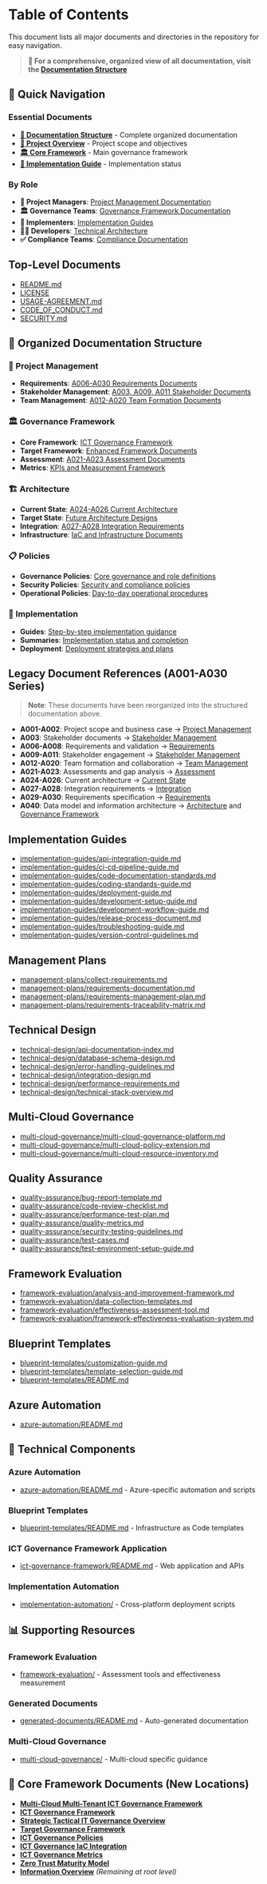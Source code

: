 # Table of Contents

This document lists all major documents and directories in the repository for easy navigation.

> **📖 For a comprehensive, organized view of all documentation, visit the [Documentation Structure](docs/README.md)**

## 🚀 Quick Navigation

### Essential Documents
- **[📖 Documentation Structure](docs/README.md)** - Complete organized documentation
- **[🎯 Project Overview](docs/project-management/A001-Project-Scope-and-Objectives.md)** - Project scope and objectives  
- **[🏛️ Core Framework](docs/governance-framework/core-framework/ICT-Governance-Framework.md)** - Main governance framework
- **[🚀 Implementation Guide](docs/implementation/summaries/IMPLEMENTATION-SUMMARY.md)** - Implementation status

### By Role
- **👥 Project Managers**: [Project Management Documentation](docs/project-management/)
- **🏛️ Governance Teams**: [Governance Framework Documentation](docs/governance-framework/)
- **🔧 Implementers**: [Implementation Guides](docs/implementation/)
- **👨‍💻 Developers**: [Technical Architecture](docs/architecture/)
- **✅ Compliance Teams**: [Compliance Documentation](docs/compliance/)

## Top-Level Documents

- [README.md](README.md)
- [LICENSE](LICENSE)
- [USAGE-AGREEMENT.md](USAGE-AGREEMENT.md)
- [CODE_OF_CONDUCT.md](CODE_OF_CONDUCT.md)
- [SECURITY.md](SECURITY.md)

## 📁 Organized Documentation Structure

### 🎯 Project Management
- **Requirements**: [A006-A030 Requirements Documents](docs/project-management/requirements/)
- **Stakeholder Management**: [A003, A009, A011 Stakeholder Documents](docs/project-management/stakeholder-management/)
- **Team Management**: [A012-A020 Team Formation Documents](docs/project-management/team-management/)

### 🏛️ Governance Framework
- **Core Framework**: [ICT Governance Framework](docs/governance-framework/core-framework/)
- **Target Framework**: [Enhanced Framework Documents](docs/governance-framework/target-framework/)
- **Assessment**: [A021-A023 Assessment Documents](docs/governance-framework/assessment/)
- **Metrics**: [KPIs and Measurement Framework](docs/governance-framework/metrics/)

### 🏗️ Architecture
- **Current State**: [A024-A026 Current Architecture](docs/architecture/current-state/)
- **Target State**: [Future Architecture Designs](docs/architecture/target-state/)
- **Integration**: [A027-A028 Integration Requirements](docs/architecture/integration/)
- **Infrastructure**: [IaC and Infrastructure Documents](docs/architecture/infrastructure/)

### 📋 Policies
- **Governance Policies**: [Core governance and role definitions](docs/policies/governance/)
- **Security Policies**: [Security and compliance policies](docs/policies/security/)
- **Operational Policies**: [Day-to-day operational procedures](docs/policies/operational/)

### 🚀 Implementation
- **Guides**: [Step-by-step implementation guidance](docs/implementation/guides/)
- **Summaries**: [Implementation status and completion](docs/implementation/summaries/)
- **Deployment**: [Deployment strategies and plans](docs/implementation/deployment/)

## Legacy Document References (A001-A030 Series)
> **Note**: These documents have been reorganized into the structured documentation above.

- **A001-A002**: Project scope and business case → [Project Management](docs/project-management/)
- **A003**: Stakeholder documents → [Stakeholder Management](docs/project-management/stakeholder-management/)
- **A006-A008**: Requirements and validation → [Requirements](docs/project-management/requirements/)
- **A009-A011**: Stakeholder engagement → [Stakeholder Management](docs/project-management/stakeholder-management/)
- **A012-A020**: Team formation and collaboration → [Team Management](docs/project-management/team-management/)
- **A021-A023**: Assessments and gap analysis → [Assessment](docs/governance-framework/assessment/)
- **A024-A026**: Current architecture → [Current State](docs/architecture/current-state/)
- **A027-A028**: Integration requirements → [Integration](docs/architecture/integration/)
- **A029-A030**: Requirements specification → [Requirements](docs/project-management/requirements/)
- **A040**: Data model and information architecture → [Architecture](docs/architecture/) and [Governance Framework](docs/governance-framework/)

## Implementation Guides
- [implementation-guides/api-integration-guide.md](implementation-guides/api-integration-guide.md)
- [implementation-guides/ci-cd-pipeline-guide.md](implementation-guides/ci-cd-pipeline-guide.md)
- [implementation-guides/code-documentation-standards.md](implementation-guides/code-documentation-standards.md)
- [implementation-guides/coding-standards-guide.md](implementation-guides/coding-standards-guide.md)
- [implementation-guides/deployment-guide.md](implementation-guides/deployment-guide.md)
- [implementation-guides/development-setup-guide.md](implementation-guides/development-setup-guide.md)
- [implementation-guides/development-workflow-guide.md](implementation-guides/development-workflow-guide.md)
- [implementation-guides/release-process-document.md](implementation-guides/release-process-document.md)
- [implementation-guides/troubleshooting-guide.md](implementation-guides/troubleshooting-guide.md)
- [implementation-guides/version-control-guidelines.md](implementation-guides/version-control-guidelines.md)

## Management Plans
- [management-plans/collect-requirements.md](management-plans/collect-requirements.md)
- [management-plans/requirements-documentation.md](management-plans/requirements-documentation.md)
- [management-plans/requirements-management-plan.md](management-plans/requirements-management-plan.md)
- [management-plans/requirements-traceability-matrix.md](management-plans/requirements-traceability-matrix.md)

## Technical Design
- [technical-design/api-documentation-index.md](technical-design/api-documentation-index.md)
- [technical-design/database-schema-design.md](technical-design/database-schema-design.md)
- [technical-design/error-handling-guidelines.md](technical-design/error-handling-guidelines.md)
- [technical-design/integration-design.md](technical-design/integration-design.md)
- [technical-design/performance-requirements.md](technical-design/performance-requirements.md)
- [technical-design/technical-stack-overview.md](technical-design/technical-stack-overview.md)

## Multi-Cloud Governance
- [multi-cloud-governance/multi-cloud-governance-platform.md](multi-cloud-governance/multi-cloud-governance-platform.md)
- [multi-cloud-governance/multi-cloud-policy-extension.md](multi-cloud-governance/multi-cloud-policy-extension.md)
- [multi-cloud-governance/multi-cloud-resource-inventory.md](multi-cloud-governance/multi-cloud-resource-inventory.md)

## Quality Assurance
- [quality-assurance/bug-report-template.md](quality-assurance/bug-report-template.md)
- [quality-assurance/code-review-checklist.md](quality-assurance/code-review-checklist.md)
- [quality-assurance/performance-test-plan.md](quality-assurance/performance-test-plan.md)
- [quality-assurance/quality-metrics.md](quality-assurance/quality-metrics.md)
- [quality-assurance/security-testing-guidelines.md](quality-assurance/security-testing-guidelines.md)
- [quality-assurance/test-cases.md](quality-assurance/test-cases.md)
- [quality-assurance/test-environment-setup-guide.md](quality-assurance/test-environment-setup-guide.md)

## Framework Evaluation
- [framework-evaluation/analysis-and-improvement-framework.md](framework-evaluation/analysis-and-improvement-framework.md)
- [framework-evaluation/data-collection-templates.md](framework-evaluation/data-collection-templates.md)
- [framework-evaluation/effectiveness-assessment-tool.md](framework-evaluation/effectiveness-assessment-tool.md)
- [framework-evaluation/framework-effectiveness-evaluation-system.md](framework-evaluation/framework-effectiveness-evaluation-system.md)

## Blueprint Templates
- [blueprint-templates/customization-guide.md](blueprint-templates/customization-guide.md)
- [blueprint-templates/template-selection-guide.md](blueprint-templates/template-selection-guide.md)
- [blueprint-templates/README.md](blueprint-templates/README.md)

## Azure Automation
- [azure-automation/README.md](azure-automation/README.md)

## 🔧 Technical Components

### Azure Automation
- [azure-automation/README.md](azure-automation/README.md) - Azure-specific automation and scripts

### Blueprint Templates  
- [blueprint-templates/README.md](blueprint-templates/README.md) - Infrastructure as Code templates

### ICT Governance Framework Application
- [ict-governance-framework/README.md](ict-governance-framework/README.md) - Web application and APIs

### Implementation Automation
- [implementation-automation/](implementation-automation/) - Cross-platform deployment scripts

## 📊 Supporting Resources

### Framework Evaluation
- [framework-evaluation/](framework-evaluation/) - Assessment tools and effectiveness measurement

### Generated Documents
- [generated-documents/README.md](generated-documents/README.md) - Auto-generated documentation

### Multi-Cloud Governance
- [multi-cloud-governance/](multi-cloud-governance/) - Multi-cloud specific guidance

## 📄 Core Framework Documents (New Locations)
- **[Multi-Cloud Multi-Tenant ICT Governance Framework](docs/governance-framework/core-framework/Multi-Cloud-Multi-Tenant-ICT-Governance-Framework.md)**
- **[ICT Governance Framework](docs/governance-framework/core-framework/ICT-Governance-Framework.md)**
- **[Strategic Tactical IT Governance Overview](docs/governance-framework/core-framework/Strategic-Tactical-IT-Governance-Overview.md)**
- **[Target Governance Framework](docs/governance-framework/target-framework/Target-Governance-Framework.md)**
- **[ICT Governance Policies](docs/policies/governance/ICT-Governance-Policies.md)**
- **[ICT Governance IaC Integration](docs/architecture/integration/ICT-Governance-IaC-Integration.md)**
- **[ICT Governance Metrics](docs/governance-framework/metrics/ICT-Governance-Metrics.md)**
- **[Zero Trust Maturity Model](docs/architecture/target-state/Zero-Trust-Maturity-Model.md)**
- **[Information Overview](InformationOverview.md)** *(Remaining at root level)*
